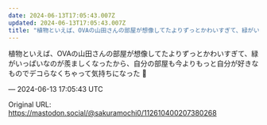 ```yaml
---
date: 2024-06-13T17:05:43.007Z
updated: 2024-06-13T17:05:43.007Z
title: "植物といえば、OVAの山田さんの部屋が想像してたよりずっとかわいすぎて、緑がいっ[...]"
---
```


<p>植物といえば、OVAの山田さんの部屋が想像してたよりずっとかわいすぎて、緑がいっぱいなのが羨ましくなったから、自分の部屋も今よりもっと自分が好きなものでデコらなくちゃって気持ちになった 🌱</p>

&mdash; 2024-06-13 17:05:43 UTC

Original URL: https://mastodon.social/@sakuramochi0/112610400207380268
